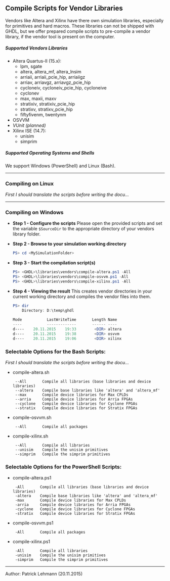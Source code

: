 ## Compile Scripts for Vendor Libraries

Vendors like Altera and Xilinx have there own simulation libraries, especially for primitives and hard macros. These libraries can not be shipped with GHDL, but we offer prepared compile scripts to pre-compile a vendor library, if the vendor tool is present on the computer.

##### Supported Vendors Libraries

 - Altera Quartus-II (15.x):
     - lpm, sgate
     - altera, altera_mf, altera_lnsim
     - arriaii, arriaii_pcie_hip, arriaiigz
     - arriav, arriavgz, arriavgz_pcie_hip
     - cycloneiv, cycloneiv_pcie_hip, cycloneive
     - cyclonev
     - max, maxii, maxv
     - stratixiv, stratixiv_pcie_hip
     - stratixv, stratixv_pcie_hip
     - fiftyfivenm, twentynm
 - OSVVM
 - *VUnit (planned)*
 - Xilinx ISE (14.7):
     - unisim
     - simprim

##### Supported Operating Systems and Shells

We support Windows (PowerShell) and Linux (Bash).


---------------------------------------------------------------------
### Compiling on Linux

*First I should translate the scripts before writing the docu...*

---------------------------------------------------------------------
### Compiling on Windows

 - **Step 1 - Configure the scripts**
    Please open the provided scripts and set the variable `$SourceDir` to the appropriate directory of your vendors library folder.

 - **Step 2 - Browse to your simulation working directory**
    ```PowerShell
    PS> cd <MySimulationFolder>
    ```

 - **Step 3 - Start the compilation script(s)**
    ```PowerShell
    PS> <GHDL>\libraries\vendors\compile-altera.ps1 -All
    PS> <GHDL>\libraries\vendors\compile-osvvm.ps1 -All
    PS> <GHDL>\libraries\vendors\compile-xilinx.ps1 -All
    ```

 - **Step 4 - Viewing the result**
    This creates vendor directories in your current working directory and compiles the vendor files into them.

    ```PowerShell
    PS> dir
        Directory: D:\temp\ghdl
     
    Mode           LastWriteTime       Length Name
    ----           -------------       ------ ----
    d----    20.11.2015    19:33        <DIR> altera
    d----    20.11.2015    19:38        <DIR> osvvm
    d----    20.11.2015    19:06        <DIR> xilinx
    ```

### Selectable Options for the Bash Scripts:

*First I should translate the scripts before writing the docu...*

 - compile-altera.sh

        --All       Compile all libraries (base libraries and device libraries)
        --altera    Compile base libraries like 'altera' and 'altera_mf'
        --max       Compile device libraries for Max CPLDs 
        --arria     Compile device libraries for Arria FPGAs
        --cyclone   Compile device libraries for Cyclone FPGAs
        --stratix   Compile device libraries for Stratix FPGAs

 - compile-osvvm.sh

        --All       Compile all packages

 - compile-xilinx.sh

        --All       Compile all libraries
        --unisim    Compile the unisim primitives
        --simprim   Compile the simprim primitives


### Selectable Options for the PowerShell Scripts:

 - compile-altera.ps1

        -All       Compile all libraries (base libraries and device libraries)
        -altera    Compile base libraries like 'altera' and 'altera_mf'
        -max       Compile device libraries for Max CPLDs 
        -arria     Compile device libraries for Arria FPGAs
        -cyclone   Compile device libraries for Cyclone FPGAs
        -stratix   Compile device libraries for Stratix FPGAs

 - compile-osvvm.ps1

        -All       Compile all packages

 - compile-xilinx.ps1

        -All       Compile all libraries
        -unisim    Compile the unisim primitives
        -simprim   Compile the simprim primitives

------------------------
Author: Patrick Lehmann (20.11.2015)
